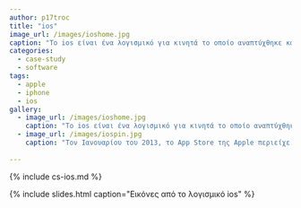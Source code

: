 ```yaml
---
author: p17troc
title: "ios"
image_url: /images/ioshome.jpg
caption: "Το ios είναι ένα λογισμικό για κινητά το οποίο αναπτύχθηκε και διανέμεται από την Apple Inc.."
categories:
  - case-study
  - software
tags:
  - apple
  - iphone
  - ios
gallery:
  - image_url: /images/ioshome.jpg
    caption: "Το ios είναι ένα λογισμικό για κινητά το οποίο αναπτύχθηκε και διανέμεται από την Apple Inc."
  - image_url: /images/iospin.jpg
    caption: "Tον Ιανουαρίου του 2013, το App Store της Apple περιείχε περισσότερο από 775.000 εφαρμογές iOS, 300.000 από τις οποίες ήταν συμβατές για iPad. Αυτές οι εφαρμογές έχουν μεταφορτωθεί συνολικά περισσότερα από 50 δισεκατομμύρια φορές. ."
   
---
```


{% include cs-ios.md %}

{% include slides.html caption="Εικόνες από το λογισμικό ios" %}
